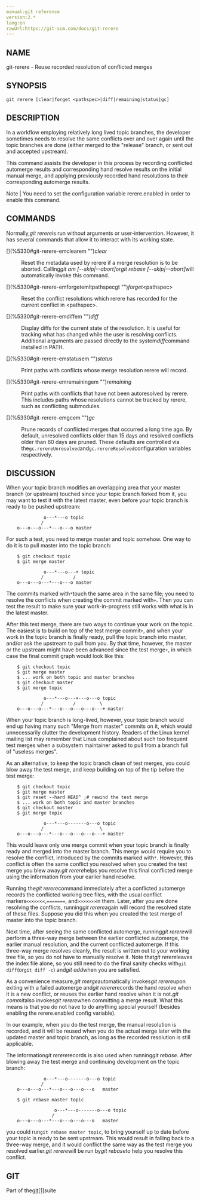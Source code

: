```yaml
---
manual:git reference
version:2.*
lang:en
rawUrl:https://git-scm.com/docs/git-rerere
---
```



## [](%5330#_name "")NAME<a name="_name"></a>


git-rerere - Reuse recorded resolution of conflicted merges





## [](%5330#_synopsis "")SYNOPSIS<a name="_synopsis"></a>

```
git rerere [clear|forget <pathspec>|diff|remaining|status|gc]
```




## [](%5330#_description "")DESCRIPTION<a name="_description"></a>


In a workflow employing relatively long lived topic branches, the developer sometimes needs to resolve the same conflicts over and over again until the topic branches are done (either merged to the &quot;release&quot; branch, or sent out and accepted upstream).




This command assists the developer in this process by recording conflicted automerge results and corresponding hand resolve results on the initial manual merge, and applying previously recorded hand resolutions to their corresponding automerge results.


Note | You need to set the configuration variable rerere.enabled in order to enable this command. 





## [](%5330#_commands "")COMMANDS<a name="_commands"></a>


Normally,<em>git rerere</em>is run without arguments or user-intervention. However, it has several commands that allow it to interact with its working state.


<dl><dt id='git-rerere-emclearem'>[](%5330#git-rerere-emclearem "")<em>clear</em></dt><dd>

Reset the metadata used by rerere if a merge resolution is to be aborted. Calling<em>git am [--skip|--abort]</em>or<em>git rebase [--skip|--abort]</em>will automatically invoke this command.

</dd><dt id='git-rerere-emforgetemltpathspecgt'>[](%5330#git-rerere-emforgetemltpathspecgt "")<em>forget</em>&lt;pathspec&gt;</dt><dd>

Reset the conflict resolutions which rerere has recorded for the current conflict in &lt;pathspec&gt;.

</dd><dt id='git-rerere-emdiffem'>[](%5330#git-rerere-emdiffem "")<em>diff</em></dt><dd>

Display diffs for the current state of the resolution. It is useful for tracking what has changed while the user is resolving conflicts. Additional arguments are passed directly to the system<em>diff</em>command installed in PATH.

</dd><dt id='git-rerere-emstatusem'>[](%5330#git-rerere-emstatusem "")<em>status</em></dt><dd>

Print paths with conflicts whose merge resolution rerere will record.

</dd><dt id='git-rerere-emremainingem'>[](%5330#git-rerere-emremainingem "")<em>remaining</em></dt><dd>

Print paths with conflicts that have not been autoresolved by rerere. This includes paths whose resolutions cannot be tracked by rerere, such as conflicting submodules.

</dd><dt id='git-rerere-emgcem'>[](%5330#git-rerere-emgcem "")<em>gc</em></dt><dd>

Prune records of conflicted merges that occurred a long time ago. By default, unresolved conflicts older than 15 days and resolved conflicts older than 60 days are pruned. These defaults are controlled via the`gc.rerereUnresolved`and`gc.rerereResolved`configuration variables respectively.

</dd></dl>



## [](%5330#_discussion "")DISCUSSION<a name="_discussion"></a>


When your topic branch modifies an overlapping area that your master branch (or upstream) touched since your topic branch forked from it, you may want to test it with the latest master, even before your topic branch is ready to be pushed upstream:



```
              o---*---o topic
             /
    o---o---o---*---o---o master
```




For such a test, you need to merge master and topic somehow. One way to do it is to pull master into the topic branch:



```
	$ git checkout topic
	$ git merge master

              o---*---o---+ topic
             /           /
    o---o---o---*---o---o master
```




The commits marked with`*`touch the same area in the same file; you need to resolve the conflicts when creating the commit marked with`+`. Then you can test the result to make sure your work-in-progress still works with what is in the latest master.




After this test merge, there are two ways to continue your work on the topic. The easiest is to build on top of the test merge commit`+`, and when your work in the topic branch is finally ready, pull the topic branch into master, and/or ask the upstream to pull from you. By that time, however, the master or the upstream might have been advanced since the test merge`+`, in which case the final commit graph would look like this:



```
	$ git checkout topic
	$ git merge master
	$ ... work on both topic and master branches
	$ git checkout master
	$ git merge topic

              o---*---o---+---o---o topic
             /           /         \
    o---o---o---*---o---o---o---o---+ master
```




When your topic branch is long-lived, however, your topic branch would end up having many such &quot;Merge from master&quot; commits on it, which would unnecessarily clutter the development history. Readers of the Linux kernel mailing list may remember that Linus complained about such too frequent test merges when a subsystem maintainer asked to pull from a branch full of &quot;useless merges&quot;.




As an alternative, to keep the topic branch clean of test merges, you could blow away the test merge, and keep building on top of the tip before the test merge:



```
	$ git checkout topic
	$ git merge master
	$ git reset --hard HEAD^ ;# rewind the test merge
	$ ... work on both topic and master branches
	$ git checkout master
	$ git merge topic

              o---*---o-------o---o topic
             /                     \
    o---o---o---*---o---o---o---o---+ master
```




This would leave only one merge commit when your topic branch is finally ready and merged into the master branch. This merge would require you to resolve the conflict, introduced by the commits marked with`*`. However, this conflict is often the same conflict you resolved when you created the test merge you blew away.<em>git rerere</em>helps you resolve this final conflicted merge using the information from your earlier hand resolve.




Running the<em>git rerere</em>command immediately after a conflicted automerge records the conflicted working tree files, with the usual conflict markers`<<<<<<<`,`=======`, and`>>>>>>>`in them. Later, after you are done resolving the conflicts, running<em>git rerere</em>again will record the resolved state of these files. Suppose you did this when you created the test merge of master into the topic branch.




Next time, after seeing the same conflicted automerge, running<em>git rerere</em>will perform a three-way merge between the earlier conflicted automerge, the earlier manual resolution, and the current conflicted automerge. If this three-way merge resolves cleanly, the result is written out to your working tree file, so you do not have to manually resolve it. Note that<em>git rerere</em>leaves the index file alone, so you still need to do the final sanity checks with`git diff`(or`git diff -c`) and<em>git add</em>when you are satisfied.




As a convenience measure,<em>git merge</em>automatically invokes<em>git rerere</em>upon exiting with a failed automerge and<em>git rerere</em>records the hand resolve when it is a new conflict, or reuses the earlier hand resolve when it is not.<em>git commit</em>also invokes<em>git rerere</em>when committing a merge result. What this means is that you do not have to do anything special yourself (besides enabling the rerere.enabled config variable).




In our example, when you do the test merge, the manual resolution is recorded, and it will be reused when you do the actual merge later with the updated master and topic branch, as long as the recorded resolution is still applicable.




The information<em>git rerere</em>records is also used when running<em>git rebase</em>. After blowing away the test merge and continuing development on the topic branch:



```
              o---*---o-------o---o topic
             /
    o---o---o---*---o---o---o---o   master

	$ git rebase master topic

				  o---*---o-------o---o topic
				 /
    o---o---o---*---o---o---o---o   master
```




you could run`git rebase master topic`, to bring yourself up to date before your topic is ready to be sent upstream. This would result in falling back to a three-way merge, and it would conflict the same way as the test merge you resolved earlier.<em>git rerere</em>will be run by<em>git rebase</em>to help you resolve this conflict.





## [](%5330#_git "")GIT<a name="_git"></a>


Part of the[git[1]](%2248    "")suite





